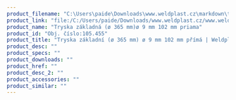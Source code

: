 ```yaml
---
product_filename: "C:\Users\paide\Downloads\www.weldplast.cz\markdown\tryska-zakladni-o-365-mm-o-9-mm-102-mm-prima.md"
product_link: "file:/C:/Users/paide/Downloads/www.weldplast.cz/www.weldplast.cz/sk/tryska-zakladni-o-365-mm-o-9-mm-102-mm-prima"
product_name: "Tryska základná (ø 365 mm)ø 9 mm 102 mm priama"
product_id: "Obj. číslo:105.455"
product_title: "Tryska základní (ø 365 mm) ø 9 mm 102 mm přímá | Weldplast"
product_desc: ""
product_specs: ""
product_downloads: ""
product_href: ""
product_desc_2: ""
product_accessories: ""
product_similar: ""
---
```

